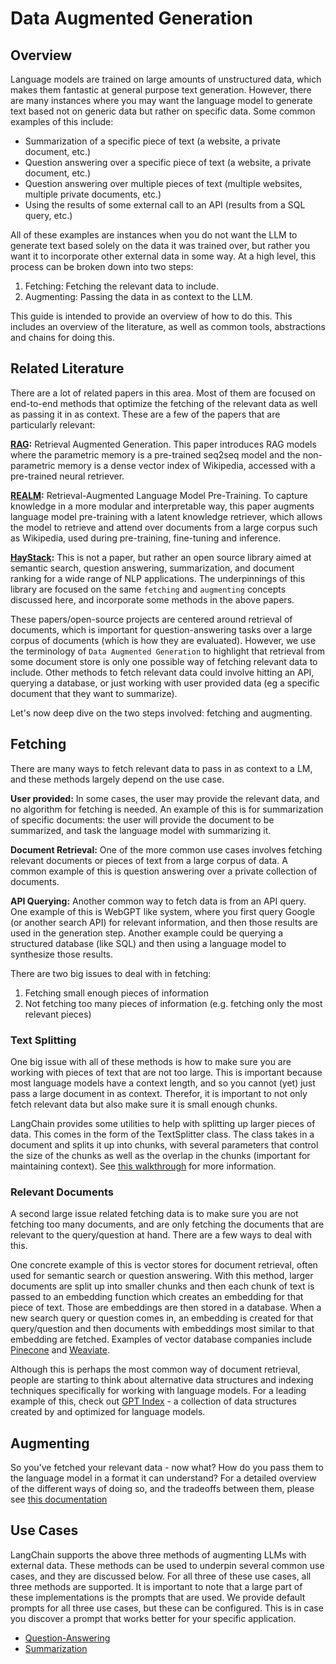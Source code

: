 # Data Augmented Generation

## Overview

Language models are trained on large amounts of unstructured data, which makes them fantastic at general purpose text generation. However, there are many instances where you may want the language model to generate text based not on generic data but rather on specific data. Some common examples of this include:

- Summarization of a specific piece of text (a website, a private document, etc.)
- Question answering over a specific piece of text (a website, a private document, etc.)
- Question answering over multiple pieces of text (multiple websites, multiple private documents, etc.)
- Using the results of some external call to an API (results from a SQL query, etc.)

All of these examples are instances when you do not want the LLM to generate text based solely on the data it was trained over, but rather you want it to incorporate other external data in some way. At a high level, this process can be broken down into two steps:

1. Fetching: Fetching the relevant data to include.
2. Augmenting: Passing the data in as context to the LLM.

This guide is intended to provide an overview of how to do this. This includes an overview of the literature, as well as common tools, abstractions and chains for doing this.

## Related Literature
There are a lot of related papers in this area. Most of them are focused on end-to-end methods that optimize the fetching of the relevant data as well as passing it in as context. These are a few of the papers that are particularly relevant:

**[RAG](https://arxiv.org/abs/2005.11401):** Retrieval Augmented Generation. 
This paper introduces RAG models where the parametric memory is a pre-trained seq2seq model and the non-parametric memory is a dense vector index of Wikipedia, accessed with a pre-trained neural retriever.

**[REALM](https://arxiv.org/abs/2002.08909):** Retrieval-Augmented Language Model Pre-Training. 
To capture knowledge in a more modular and interpretable way, this paper augments language model pre-training with a latent knowledge retriever, which allows the model to retrieve and attend over documents from a large corpus such as Wikipedia, used during pre-training, fine-tuning and inference.

**[HayStack](https://haystack.deepset.ai/):** This is not a paper, but rather an open source library aimed at semantic search, question answering, summarization, and document ranking for a wide range of NLP applications. The underpinnings of this library are focused on the same `fetching` and `augmenting` concepts discussed here, and incorporate some methods in the above papers.

These papers/open-source projects are centered around retrieval of documents, which is important for question-answering tasks over a large corpus of documents (which is how they are evaluated). However, we use the terminology of `Data Augmented Generation` to highlight that retrieval from some document store is only one possible way of fetching relevant data to include. Other methods to fetch relevant data could involve hitting an API, querying a database, or just working with user provided data (eg a specific document that they want to summarize).

Let's now deep dive on the two steps involved: fetching and augmenting.

## Fetching
There are many ways to fetch relevant data to pass in as context to a LM, and these methods largely depend
on the use case.

**User provided:** In some cases, the user may provide the relevant data, and no algorithm for fetching is needed.
An example of this is for summarization of specific documents: the user will provide the document to be summarized,
and task the language model with summarizing it.

**Document Retrieval:** One of the more common use cases involves fetching relevant documents or pieces of text from
a large corpus of data. A common example of this is question answering over a private collection of documents.

**API Querying:** Another common way to fetch data is from an API query. One example of this is WebGPT like system,
where you first query Google (or another search API) for relevant information, and then those results are used in
the generation step. Another example could be querying a structured database (like SQL) and then using a language model
to synthesize those results.

There are two big issues to deal with in fetching:

1. Fetching small enough pieces of information
2. Not fetching too many pieces of information (e.g. fetching only the most relevant pieces)

### Text Splitting
One big issue with all of these methods is how to make sure you are working with pieces of text that are not too large.
This is important because most language models have a context length, and so you cannot (yet) just pass a 
large document in as context. Therefor, it is important to not only fetch relevant data but also make sure it is
small enough chunks.

LangChain provides some utilities to help with splitting up larger pieces of data. This comes in the form of the TextSplitter class.
The class takes in a document and splits it up into chunks, with several parameters that control the
size of the chunks as well as the overlap in the chunks (important for maintaining context).
See [this walkthrough](../modules/utils/combine_docs_examples/textsplitter.ipynb) for more information.

### Relevant Documents
A second large issue related fetching data is to make sure you are not fetching too many documents, and are only fetching
the documents that are relevant to the query/question at hand. There are a few ways to deal with this.

One concrete example of this is vector stores for document retrieval, often used for semantic search or question answering.
With this method, larger documents are split up into
smaller chunks and then each chunk of text is passed to an embedding function which creates an embedding for that piece of text.
Those are embeddings are then stored in a database. When a new search query or question comes in, an embedding is
created for that query/question and then documents with embeddings most similar to that embedding are fetched. 
Examples of vector database companies include [Pinecone](https://www.pinecone.io/) and [Weaviate](https://weaviate.io/).

Although this is perhaps the most common way of document retrieval, people are starting to think about alternative
data structures and indexing techniques specifically for working with language models. For a leading example of this,
check out [GPT Index](https://github.com/jerryjliu/gpt_index) - a collection of data structures created by and optimized
for language models.

## Augmenting
So you've fetched your relevant data - now what? How do you pass them to the language model in a format it can understand?
For a detailed overview of the different ways of doing so, and the tradeoffs between them, please see 
[this documentation](../modules/chains/combine_docs.md)

## Use Cases
LangChain supports the above three methods of augmenting LLMs with external data.
These methods can be used to underpin several common use cases, and they are discussed below.
For all three of these use cases, all three methods are supported.
It is important to note that a large part of these implementations is the prompts
that are used. We provide default prompts for all three use cases, but these can be configured.
This is in case you discover a prompt that works better for your specific application.

- [Question-Answering](question_answering.md)
- [Summarization](summarization.md)
